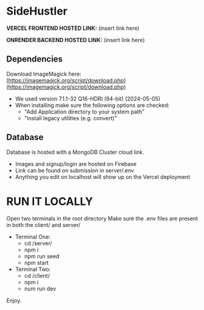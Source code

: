 # SideHustler

**VERCEL FRONTEND HOSTED LINK:** (insert link here)

**ONRENDER BACKEND HOSTED LINK:** (insert link here)


## Dependencies

Download ImageMagick here: [https://imagemagick.org/script/download.php](https://imagemagick.org/script/download.php)
- We used version 7.1.1-32 Q16-HDRI (64-bit) (2024-05-05)
- When installing make sure the following options are checked:
    - "Add Application directory to your system path"
    - "Install legacy utilities (e.g. convert)"

## Database

Database is hosted with a MongoDB Cluster cloud link.
- Images and signup/login are hosted on Firebase
- Link can be found on submission in server/.env
- Anything you edit on localhost will show up on the Vercel deployment

# RUN IT LOCALLY
Open two terminals in the root directory
Make sure the .env files are present in both the client/ and server/
- Terminal One:
    - cd /server/
    - npm i
    - npm run seed
    - npm start
- Terminal Two:
    - cd /client/
    - npm i
    - num run dev

Enjoy.
